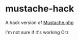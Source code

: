 mustache-hack
=============

A hack version of [Mustache.php](https://github.com/bobthecow/mustache.php)

I'm not sure if it's working Orz
